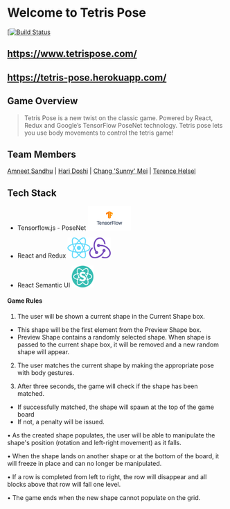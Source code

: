 # Welcome to Tetris Pose

[[![Build Status](https://travis-ci.org/echo-toucan/tetrispose.svg?branch=master)](https://travis-ci.org/echo-toucan/tetrispose)

## https://www.tetrispose.com/

## https://tetris-pose.herokuapp.com/

## Game Overview

> Tetris Pose is a new twist on the classic game. Powered by React, Redux and Google’s TensorFlow PoseNet technology. Tetris pose lets you use body movements to control the tetris game!

## Team Members

[Amneet Sandhu](https://github.com/amneet954)
| [Hari Doshi](https://github.com/hdoshi2)
| [Chang 'Sunny' Mei](https://github.com/SunnyChangMei)
| [Terence Helsel](https://github.com/tjhelsel)

## Tech Stack

* Tensorflow.js - PoseNet
  <img src="public/assets/tf_logo_social.png" alt="TensorFlow" width="100" />

* React and Redux
  <img src="public/assets/react-redux.png" alt="React Redux" width="100" />

* React Semantic UI
  <img src="public/assets/semantic.png" alt="React Redux" width="50" />

#### Game Rules

1.  The user will be shown a current shape in the Current Shape box.

* This shape will be the first element from the Preview Shape box.
* Preview Shape contains a randomly selected shape. When shape is passed to the current shape box, it will be removed and a new random shape will appear.

2.  The user matches the current shape by making the appropriate pose with body gestures.

3.  After three seconds, the game will check if the shape has been matched.

* If successfully matched, the shape will spawn at the top of the game board
* If not, a penalty will be issued.

• As the created shape populates, the user will be able to manipulate the shape's position (rotation and left-right movement) as it falls.

• When the shape lands on another shape or at the bottom of the board, it will freeze in place and can no longer be manipulated.

• If a row is completed from left to right, the row will disappear and all blocks above that row will fall one level.

• The game ends when the new shape cannot populate on the grid.
